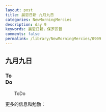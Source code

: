 ```yaml
---
layout: post
title: 晨恩日新 九月九日
categories: NewMorningMercies
description: day 9
keywords: 晨恩日新，保罗区普
comments: false
permalink: /library/NewMorningMercies/0909
---
```


## 九月九日

### To <br> Do

&emsp;&emsp;ToDo

更多的信息和勉励：[]()
